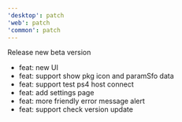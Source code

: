 ```yaml
---
'desktop': patch
'web': patch
'common': patch
---
```


Release new beta version

- feat: new UI
- feat: support show pkg icon and paramSfo data
- feat: support test ps4 host connect
- feat: add settings page
- feat: more friendly error message alert
- feat: support check version update
